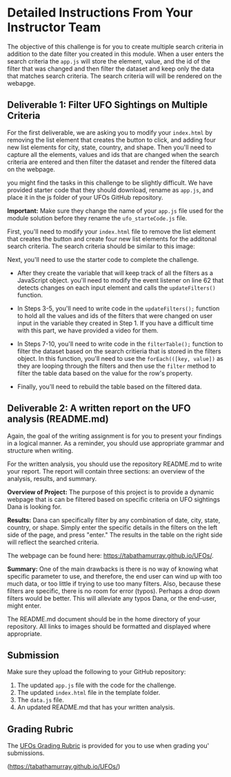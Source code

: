 # Detailed Instructions From Your Instructor Team

The objective of this challenge is for you to create multiple search criteria in addition to the date filter you created in this module. When a user enters the search criteria the `app.js` will store the element, value, and the id of the filter that was changed and then filter the dataset and keep only the data that matches search criteria. The search criteria will will be rendered on the webapge. 

## Deliverable 1: Filter UFO Sightings on Multiple Criteria

For the first deliverable, we are asking you to modify your `index.html` by removing the list element that creates the button to click, and adding four new list elements for city, state, country, and shape.  Then you'll need to capture all the elements, values and ids that are changed when the search criteria are entered and then filter the dataset and render the filtered data on the webpage.  

you might find the tasks in this challenge to be slightly difficult. We have provided starter code that they should download, rename as `app.js`, and place it in the js folder of  your UFOs GitHub repository.  

**Important:** Make sure they change the name of your `app.js` file used for the module solution before they rename the `ufo_starteCode.js` file.

First, you'll need to modify your `index.html` file to remove the list element that creates the button and create four new list elements for the additonal search criteria. The search criteria should be similar to this image:

Next, you'll need to use the starter code to complete the challenge. 

  * After they create the variable that will keep track of all the filters as a JavaScript object. you'll need to modify the event listener on line 62 that detects changes on each input element and calls the `updateFilters()` function.

  * In Steps 3-5, you'll need to write code in the `updateFilters();` function to hold all the values and ids of the filters that were changed on user input in the variable they created in Step 1. If you have a difficult time with this part, we have provided a video for them.

  * In Steps 7-10, you'll need to write code in the `filterTable();` function to filter the dataset based on the search critieria that is stored in the filters object.  In this function, you'll need to use the `forEach(([key, value])` as they are looping through the filters and then use the `filter` method to filter the table data based on the value for the row's property.

  * Finally, you'll need to rebuild the table based on the filtered data. 


## Deliverable 2: A written report on the UFO analysis (README.md) 

Again, the goal of the writing assignment is for you to present your findings in a logical manner. As a reminder, you should use appropriate grammar and structure when writing.

For the written analysis, you should use the repository README.md to write your report. The report will contain three sections: an overview of the analysis, results, and summary.



**Overview of Project:** The purpose of this project is to provide a dynamic webpage that is can be filtered based on specific criteria on UFO sightings Dana is looking for. 

**Results:** Dana can specifically filter by any combination of date, city, state, country, or shape. Simply enter the specific details in the filters on the left side of the page, and press "enter." The results in the table on the right side will reflect the searched criteria.

The webpage can be found here: https://tabathamurray.github.io/UFOs/.

**Summary:** One of the main drawbacks is there is no way of knowing what specific parameter to use, and therefore, the end user can wind up with too much data, or too little if trying to use too many filters. Also, because these filters are specific, there is no room for error (typos). Perhaps a drop down filters would be better. This will alleviate any typos Dana, or the end-user, might enter.




The README.md document should be in the home directory of your repository. All links to images should be formatted and displayed where appropriate.

## Submission

Make sure they upload the following to your GitHub repository:

1. The updated `app.js` file with the code for the challenge.
2. The updated `index.html` file in the template folder.
3. The `data.js` file.
4. An updated README.md that has your written analysis.

## Grading Rubric

The [UFOs Grading Rubric](./Resources/Module_11_Challenge_Grading_Rubric.pdf) is provided for you to use when grading you' submissions.

(https://tabathamurray.github.io/UFOs/)
